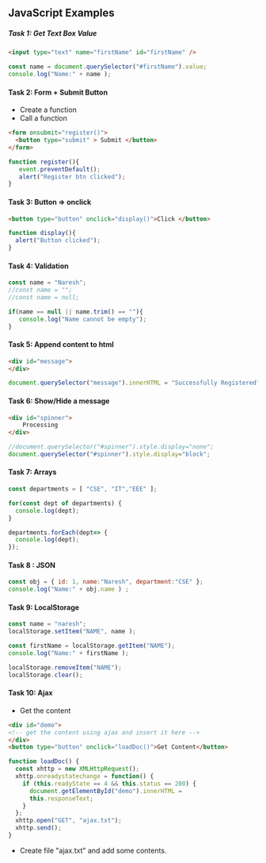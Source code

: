 ## JavaScript Examples

##### Task 1: Get Text Box Value

```html
<input type="text" name="firstName" id="firstName" />
```

```js
const name = document.querySelector("#firstName").value;
console.log("Name:" + name );
```

#### Task 2: Form  + Submit Button 
* Create a function
* Call a function

```html
<form onsubmit="register()">
  <button type="submit" > Submit </button>
</form>
```

```js
function register(){
   event.preventDefault();
   alert("Register btn clicked");
}
```

#### Task 3: Button => onclick
```html
<button type="button" onclick="display()">Click </button>
```

```js
function display(){
  alert("Button clicked");
}
```

#### Task 4: Validation

```js
const name = "Naresh";
//const name = "";
//const name = null;

if(name == null || name.trim() == ""){
   console.log("Name cannot be empty");
}
```

#### Task 5: Append content to html

```html
<div id="message">
</div>
```

```js
document.querySelector("message").innerHTML = "Successfully Registered";
```

#### Task 6: Show/Hide a message
```html
<div id="spinner">
    Processing
</div>
```

```js
//document.querySelector("#spinner").style.display="none";
document.querySelector("#spinner").style.display="block";
```

#### Task 7: Arrays
```js
const departments = [ "CSE", "IT","EEE" ];
```

```js
for(const dept of departments) {
  console.log(dept);
}
```

```js
departments.forEach(dept=> {
  console.log(dept);
});
```

#### Task 8 : JSON
```js
const obj = { id: 1, name:"Naresh", department:"CSE" };
console.log("Name:" + obj.name ) ;
```

#### Task 9:  LocalStorage
```js
const name = "naresh";
localStorage.setItem("NAME", name );

const firstName = localStorage.getItem("NAME");
console.log("Name:" + firstName );

localStorage.removeItem("NAME");
localStorage.clear();
```

#### Task 10: Ajax

* Get the content 
```html
<div id="demo">
<!-- get the content using ajax and insert it here -->
</div>
<button type="button" onclick="loadDoc()">Get Content</button>
```

```js
function loadDoc() {
  const xhttp = new XMLHttpRequest();
  xhttp.onreadystatechange = function() {
    if (this.readyState == 4 && this.status == 200) {
      document.getElementById("demo").innerHTML =
      this.responseText;
    }
  };
  xhttp.open("GET", "ajax.txt");
  xhttp.send();
}
```

* Create file "ajax.txt" and add some contents.
